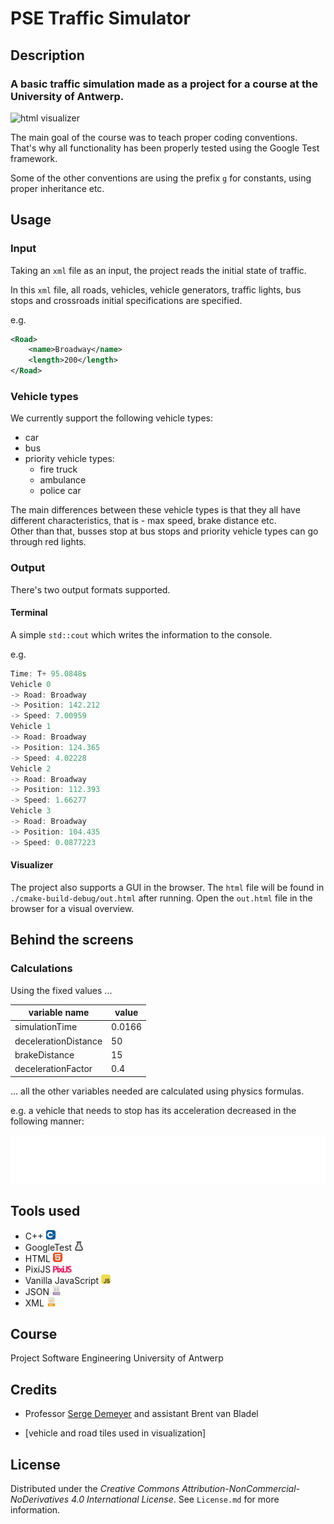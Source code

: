 # PSE Traffic Simulator

## Description

### A basic traffic simulation made as a project for a course at the University of Antwerp.

![html visualizer](images/htmlVisualizer.gif)

The main goal of the course was to teach proper coding conventions. That's why all functionality has been properly
tested using the Google Test framework.

Some of the other conventions are using the prefix `g` for constants, using proper inheritance etc.

## Usage

### Input

Taking an `xml` file as an input, the project reads the initial state of traffic.

In this `xml` file, all roads, vehicles, vehicle generators, traffic lights, bus stops and crossroads initial
specifications are specified.

e.g.

```xml
<Road>
    <name>Broadway</name>
    <length>200</length>
</Road>
```

### Vehicle types

We currently support the following vehicle types:

- car
- bus
- priority vehicle types:
    - fire truck
    - ambulance
    - police car

The main differences between these vehicle types is that they all have different characteristics, that is - max speed,
brake distance etc. <br/>
Other than that, busses stop at bus stops and priority vehicle types can go through red lights.

### Output

There's two output formats supported.

#### Terminal

A simple `std::cout` which writes the information to the console.

e.g.

```cpp
Time: T+ 95.0848s
Vehicle 0
-> Road: Broadway
-> Position: 142.212
-> Speed: 7.00959
Vehicle 1
-> Road: Broadway
-> Position: 124.365
-> Speed: 4.02228
Vehicle 2
-> Road: Broadway
-> Position: 112.393
-> Speed: 1.66277
Vehicle 3
-> Road: Broadway
-> Position: 104.435
-> Speed: 0.0877223
```

#### Visualizer

The project also supports a GUI in the browser. The `html` file will be found in `./cmake-build-debug/out.html` after running.
Open the `out.html` file in the browser for a visual overview.

## Behind the screens

### Calculations

Using the fixed values ...

| variable name        | value  |
| -------------------- | ------ |
| simulationTime       | 0.0166 |
| decelerationDistance | 50     |
| brakeDistance        | 15     |
| decelerationFactor   | 0.4    |

... all the other variables needed are calculated using physics formulas.

e.g.
a vehicle that needs to stop has its acceleration decreased in the following manner:

![equation1](images/equation.svg)

## Tools used

- C++ <img src="images/icons/CPP.svg" width="15">
- GoogleTest <img src="images/icons/gtest.svg" width="15">
- HTML <img src="images/icons/HTML.svg" width="15">
- PixiJS <img src="images/icons/pixijs.svg" width="30">
- Vanilla JavaScript <img src="images/icons/JavaScript.svg" width="15">
- JSON  <img src="images/icons/json.png" width="15">
- XML <img src="images/icons/XML.svg" width="15">

## Course

Project Software Engineering
University of Antwerp

## Credits

- Professor [Serge Demeyer](https://github.com/sergedemeyer) and assistant Brent van Bladel

- [vehicle and road tiles used in visualization]

## License

Distributed under the _Creative Commons Attribution-NonCommercial-NoDerivatives 4.0 International License_.
See `License.md` for more information.
